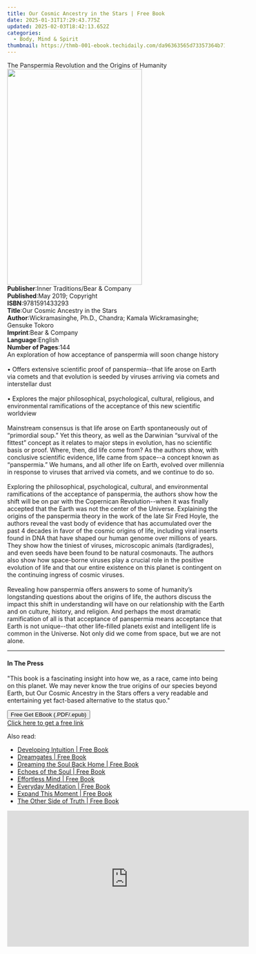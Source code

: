 ```yaml
---
title: Our Cosmic Ancestry in the Stars | Free Book
date: 2025-01-31T17:29:43.775Z
updated: 2025-02-03T18:42:13.652Z
categories:
  - Body, Mind & Spirit
thumbnail: https://thmb-001-ebook.techidaily.com/da96363565d73357364b71d9b5c359d28f5ee9d667ceb5dd7cc313ab504bce05.jpg
---
```

<main id="book-container">
  <div class="flex flex-col">
    <div class="book-brief flex-1 py-6 px-4 sm:p-6 md:py-10 md:px-8">
      <!-- brief-->
      <div class="book-brief-main">
        The Panspermia Revolution and the Origins of Humanity
      </div>
    </div>
    <div
      class="book-meta-info flex-1 grid gap-4 col-start-1 col-end-3 row-start-1 sm:mb-6 sm:grid-cols-4 lg:gap-6 lg:col-start-2 lg:row-end-6 lg:row-span-6 lg:mb-0"
    >
      <div
        class="book-meta-info-left place-content-center mt-4 p-4 text-sm leading-6 col-start-2 col-span-2 dark:text-slate-400"
      >
        <img
          class="w-full h-500 object-cover rounded-lg sm:h-255 sm:col-span-2 lg:col-span-full"
          src="https://img-001-ebook.techidaily.com/7aa652c6846849f41c238d371c4766eb8debee7d042922269b314d5cc18292af.jpg"
          alt=""
          width="312"
          height="500"
        />
      </div>
      <div
        class="book-meta-info-right mt-2 col-start-1 row-start-2 col-span-3 self-center"
      >
        <!-- meta data  -->
        <div class="flex flex-col px-4 md:px-8">
          <div class="flex-1">
            <strong>Publisher</strong>:<span class="px-2"
              >Inner Traditions/Bear &amp; Company</span
            >
          </div>
          <div class="flex-1">
            <strong>Published</strong>:<span class="px-2"
              >May 2019; Copyright</span
            >
          </div>
          <div class="flex-1">
            <strong>ISBN</strong>:<span class="px-2">9781591433293</span>
          </div>
          <div class="flex-1">
            <strong>Title</strong>:<span class="px-2"
              >Our Cosmic Ancestry in the Stars</span
            >
          </div>
          <div class="flex-1">
            <strong>Author</strong>:<span class="px-2"
              >Wickramasinghe, Ph.D., Chandra; Kamala Wickramasinghe; Gensuke
              Tokoro</span
            >
          </div>
          <div class="flex-1">
            <strong>Imprint</strong>:<span class="px-2"
              >Bear &amp; Company</span
            >
          </div>
          <div class="flex-1">
            <strong>Language</strong>:<span class="px-2">English</span>
          </div>
          <div class="flex-1">
            <strong>Number of Pages</strong>:<span class="px-2">144</span>
          </div>
        </div>
      </div>
    </div>
    <div class="book-description flex-1 py-6 px-4 sm:p-6 md:py-10 md:px-8">
      <div class="book-description-main">
        <div accordion-content="" id="description">
          An exploration of how acceptance of panspermia will soon change
          history <br /><br />• Offers extensive scientific proof of
          panspermia--that life arose on Earth via comets and that evolution is
          seeded by viruses arriving via comets and interstellar dust
          <br /><br />• Explores the major philosophical, psychological,
          cultural, religious, and environmental ramifications of the acceptance
          of this new scientific worldview <br /><br />Mainstream consensus is
          that life arose on Earth spontaneously out of “primordial soup.” Yet
          this theory, as well as the Darwinian “survival of the fittest”
          concept as it relates to major steps in evolution, has no scientific
          basis or proof. Where, then, did life come from? As the authors show,
          with conclusive scientific evidence, life came from space--a concept
          known as “panspermia.” We humans, and all other life on Earth, evolved
          over millennia in response to viruses that arrived via comets, and we
          continue to do so. <br /><br />Exploring the philosophical,
          psychological, cultural, and environmental ramifications of the
          acceptance of panspermia, the authors show how the shift will be on
          par with the Copernican Revolution--when it was finally accepted that
          the Earth was not the center of the Universe. Explaining the origins
          of the panspermia theory in the work of the late Sir Fred Hoyle, the
          authors reveal the vast body of evidence that has accumulated over the
          past 4 decades in favor of the cosmic origins of life, including viral
          inserts found in DNA that have shaped our human genome over millions
          of years. They show how the tiniest of viruses, microscopic animals
          (tardigrades), and even seeds have been found to be natural
          cosmonauts. The authors also show how space-borne viruses play a
          crucial role in the positive evolution of life and that our entire
          existence on this planet is contingent on the continuing ingress of
          cosmic viruses. <br /><br />Revealing how panspermia offers answers to
          some of humanity’s longstanding questions about the origins of life,
          the authors discuss the impact this shift in understanding will have
          on our relationship with the Earth and on culture, history, and
          religion. And perhaps the most dramatic ramification of all is that
          acceptance of panspermia means acceptance that Earth is not
          unique--that other life-filled planets exist and intelligent life is
          common in the Universe. Not only did we come from space, but we are
          not alone.
        </div>
        <div class="accordion-fader"></div>
      </div>
    </div>
    <div class="book-excerpts flex-1 py-6 px-4 sm:p-6 md:py-10 md:px-8">
      <!-- excerpts-->
      <div class="book-excerpts-main">
        <hr />
        <h4 class="placeholder placeholder-heading">
          <span>In The Press</span>
        </h4>
        <p>
          "This book is a fascinating insight into how we, as a race, came into
          being on this planet. We may never know the true origins of our
          species beyond Earth, but Our Cosmic Ancestry in the Stars offers a
          very readable and entertaining yet fact-based alternative to the
          status quo."
        </p>
      </div>
    </div>
    <div
      class="book-about-author flex-1 py-6 px-4 sm:p-6 md:py-10 md:px-8"
    ></div>
    <div class="book-free-get flex-1 py-6 px-4 sm:p-6 md:py-10 md:px-8">
      <button
        id="btn-free-get"
        class="bg-blue-500 hover:bg-blue-700 text-white font-bold py-2 px-4 rounded"
      >
        Free Get EBook (.PDF/.epub)
      </button>
      <div id="countdown-display" class="px-2 text-lg mt-2"></div>
      <a
        id="free-link"
        class="hidden bg-blue-500 hover:bg-blue-700 text-white font-bold py-2 px-4 rounded"
        href="https://www.ebooks.com/en-us/book/96393672/our-cosmic-ancestry-in-the-stars/wickramasinghe-ph-d-chandra/"
        target="_blank"
        >Click here to get a free link</a
      >
    </div>
    <script>
      let countdownTime = 0;
      let countdownInterval = null;
      document
        .getElementById('btn-free-get')
        .addEventListener('click', startCountdown);
      function startCountdown() {
        countdownTime = new Date().getTime() + 60000 * 3;
        countdownInterval = setInterval(updateCountdown, 1000);
        document.getElementById('btn-free-get').disabled = true;
        document
          .getElementById('btn-free-get')
          .classList.add('bg-gray-500', 'cursor-not-allowed');
      }
      function updateCountdown() {
        let currentTime = new Date().getTime();
        let timeLeft = countdownTime - currentTime;
        let secondsLeft = Math.floor(timeLeft / 1000);
        document.getElementById('countdown-display').innerHTML =
          `Remaining time: ${secondsLeft} seconds.`;
        if (secondsLeft <= 0) {
          clearInterval(countdownInterval);
          document.getElementById('btn-free-get').classList.add('hidden');
          document.getElementById('free-link').classList.remove('hidden');
          document.getElementById('countdown-display').innerHTML = '';
        }
      }
    </script>
  </div>
</main>

<ins class="adsbygoogle"
      style="display:block"
      data-ad-client="ca-pub-7571918770474297"
      data-ad-slot="8358498916"
      data-ad-format="auto"
      data-full-width-responsive="true"></ins>
    

<span class="atpl-alsoreadstyle">Also read:</span>
<div><ul>
<li><a href="https://novels-ebooks.techidaily.com/1154039-9781577317258-developing-intuition/"><u>Developing Intuition | Free Book</u></a></li>
<li><a href="https://novels-ebooks.techidaily.com/1154045-9781577318927-dreamgates/"><u>Dreamgates | Free Book</u></a></li>
<li><a href="https://novels-ebooks.techidaily.com/1154046-9781608680597-dreaming-the-soul-back-home/"><u>Dreaming the Soul Back Home | Free Book</u></a></li>
<li><a href="https://novels-ebooks.techidaily.com/1154050-9781577312949-echoes-of-the-soul/"><u>Echoes of the Soul | Free Book</u></a></li>
<li><a href="https://novels-ebooks.techidaily.com/1154034-9781608681556-effortless-mind/"><u>Effortless Mind | Free Book</u></a></li>
<li><a href="https://novels-ebooks.techidaily.com/1154417-9781608680610-everyday-meditation/"><u>Everyday Meditation | Free Book</u></a></li>
<li><a href="https://novels-ebooks.techidaily.com/1154418-9781577319719-expand-this-moment/"><u>Expand This Moment | Free Book</u></a></li>
<li><a href="https://novels-ebooks.techidaily.com/1154267-9780991697533-the-other-side-of-truth/"><u>The Other Side of Truth | Free Book</u></a></li>
</ul></div>

<!-- affiliate ads begin -->
<iframe width="560" height="315" src="https://www.youtube.com/embed/YfEPmG_O6F8?si=93ZTVtH_zjFRz5eh" title="YouTube video player" frameborder="0" allow="accelerometer; autoplay; clipboard-write; encrypted-media; gyroscope; picture-in-picture; web-share" referrerpolicy="strict-origin-when-cross-origin" allowfullscreen></iframe>
<!-- affiliate ads end -->

